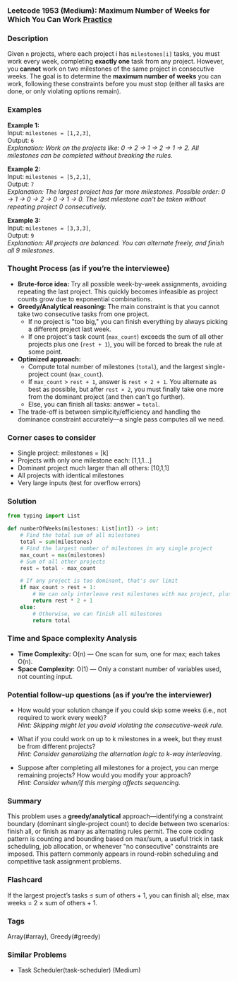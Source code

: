 ### Leetcode 1953 (Medium): Maximum Number of Weeks for Which You Can Work [Practice](https://leetcode.com/problems/maximum-number-of-weeks-for-which-you-can-work)

### Description  
Given `n` projects, where each project i has `milestones[i]` tasks, you must work every week, completing **exactly one** task from any project. However, you **cannot** work on two milestones of the same project in consecutive weeks. The goal is to determine the **maximum number of weeks** you can work, following these constraints before you must stop (either all tasks are done, or only violating options remain).

### Examples  

**Example 1:**  
Input: `milestones = [1,2,3]`,  
Output: `6`  
*Explanation: Work on the projects like: 0 → 2 → 1 → 2 → 1 → 2. All milestones can be completed without breaking the rules.*

**Example 2:**  
Input: `milestones = [5,2,1]`,  
Output: `7`  
*Explanation: The largest project has far more milestones. Possible order: 0 → 1 → 0 → 2 → 0 → 1 → 0. The last milestone can't be taken without repeating project 0 consecutively.*

**Example 3:**  
Input: `milestones = [3,3,3]`,  
Output: `9`  
*Explanation: All projects are balanced. You can alternate freely, and finish all 9 milestones.*


### Thought Process (as if you’re the interviewee)  
- **Brute-force idea:** Try all possible week-by-week assignments, avoiding repeating the last project. This quickly becomes infeasible as project counts grow due to exponential combinations.
- **Greedy/Analytical reasoning:** The main constraint is that you cannot take two consecutive tasks from one project.  
  - If no project is "too big," you can finish everything by always picking a different project last week.
  - If one project's task count (`max_count`) exceeds the sum of all other projects plus one (`rest + 1`), you will be forced to break the rule at some point.
- **Optimized approach:**  
  - Compute total number of milestones (`total`), and the largest single-project count (`max_count`).
  - If `max_count` > `rest + 1`, answer is `rest × 2 + 1`. You alternate as best as possible, but after `rest × 2`, you must finally take one more from the dominant project (and then can't go further).
  - Else, you can finish all tasks: answer = `total`.
- The trade-off is between simplicity/efficiency and handling the dominance constraint accurately—a single pass computes all we need.

### Corner cases to consider  
- Single project: milestones = [k]
- Projects with only one milestone each: [1,1,1...]
- Dominant project much larger than all others: [10,1,1]
- All projects with identical milestones
- Very large inputs (test for overflow errors)


### Solution

```python
from typing import List

def numberOfWeeks(milestones: List[int]) -> int:
    # Find the total sum of all milestones
    total = sum(milestones)
    # Find the largest number of milestones in any single project
    max_count = max(milestones)
    # Sum of all other projects
    rest = total - max_count

    # If any project is too dominant, that's our limit
    if max_count > rest + 1:
        # We can only interleave rest milestones with max project, plus one more
        return rest * 2 + 1
    else:
        # Otherwise, we can finish all milestones
        return total
```

### Time and Space complexity Analysis  

- **Time Complexity:** O(n) — One scan for sum, one for max; each takes O(n).
- **Space Complexity:** O(1) — Only a constant number of variables used, not counting input.

### Potential follow-up questions (as if you’re the interviewer)  

- How would your solution change if you could skip some weeks (i.e., not required to work every week)?  
  *Hint: Skipping might let you avoid violating the consecutive-week rule.*

- What if you could work on up to k milestones in a week, but they must be from different projects?  
  *Hint: Consider generalizing the alternation logic to k-way interleaving.*

- Suppose after completing all milestones for a project, you can merge remaining projects? How would you modify your approach?  
  *Hint: Consider when/if this merging affects sequencing.*

### Summary
This problem uses a **greedy/analytical** approach—identifying a constraint boundary (dominant single-project count) to decide between two scenarios: finish all, or finish as many as alternating rules permit. The core coding pattern is counting and bounding based on max/sum, a useful trick in task scheduling, job allocation, or whenever "no consecutive" constraints are imposed. This pattern commonly appears in round-robin scheduling and competitive task assignment problems.


### Flashcard
If the largest project’s tasks ≤ sum of others + 1, you can finish all; else, max weeks = 2 × sum of others + 1.

### Tags
Array(#array), Greedy(#greedy)

### Similar Problems
- Task Scheduler(task-scheduler) (Medium)